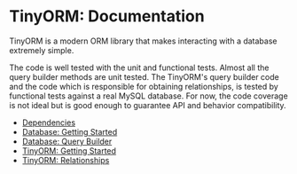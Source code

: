 <a name="top"></a>
# TinyORM: Documentation

TinyORM is a modern ORM library that makes interacting with a database extremely simple.

The code is well tested with the unit and functional tests. Almost all the query builder methods are unit tested. The TinyORM's query builder code and the code which is responsible for obtaining relationships, is tested by functional tests against a real MySQL database. For now, the code coverage is not ideal but is good enough to guarantee API and behavior compatibility.

- [Dependencies](dependencies.md#top)
- [Database: Getting Started](database.md#top)
- [Database: Query Builder](query-builder.md#top)
- [TinyORM: Getting Started](tinyorm.md#top)
- [TinyORM: Relationships](tinyorm-relationships.md#top)
